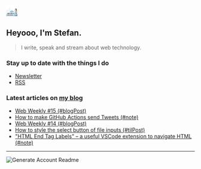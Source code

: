 <img alt width="30" height="30" src="https://raw.githubusercontent.com/stefanjudis/stefanjudis/main/screenshot.png">

## Heyooo, I'm Stefan.

> I write, speak and stream about web technology.

### Stay up to date with the things I do

- [Newsletter](https://www.stefanjudis.com/newsletter/)
- [RSS](https://www.stefanjudis.com/feeds/)

### Latest articles on [my blog](https://www.stefanjudis.com)

<!-- BLOG-POST-LIST:START -->
- [Web Weekly #15 (#blogPost)](https://www.stefanjudis.com/blog/web-weekly-15/)
- [How to make GitHub Actions send Tweets (#note)](https://www.stefanjudis.com/notes/how-to-make-github-actions-send-tweets/)
- [Web Weekly #14 (#blogPost)](https://www.stefanjudis.com/blog/web-weekly-14/)
- [How to style the select button of file inputs (#tilPost)](https://www.stefanjudis.com/today-i-learned/how-to-style-the-select-button-of-file-inputs/)
- ["HTML End Tag Labels" – a useful VSCode extension to navigate HTML (#note)](https://www.stefanjudis.com/notes/html-end-tag-labels-a-useful-vscode-extension-to-navigate-html/)
<!-- BLOG-POST-LIST:END -->

---

![Generate Account Readme](https://github.com/stefanjudis/stefanjudis/workflows/Generate%20Account%20Readme/badge.svg)
